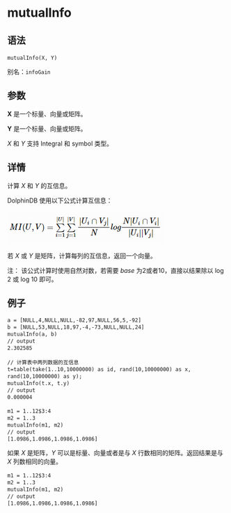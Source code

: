 # mutualInfo

## 语法

`mutualInfo(X, Y)`

别名：`infoGain`

## 参数

**X** 是一个标量、向量或矩阵。

**Y** 是一个标量、向量或矩阵。

*X* 和 *Y* 支持 Integral 和 symbol 类型。

## 详情

计算 *X* 和 *Y* 的互信息。

DolphinDB 使用以下公式计算互信息：

![img](../../images/mutualinfo.png)

若 *X* 或 *Y* 是矩阵，计算每列的互信息，返回一个向量。

注： 该公式计算时使用自然对数，若需要 *base* 为2或者10，直接以结果除以 log 2 或 log
10 即可。

## 例子

```
a = [NULL,4,NULL,NULL,-82,97,NULL,56,5,-92]
b = [NULL,53,NULL,18,97,-4,-73,NULL,NULL,24]
mutualInfo(a, b)
// output
2.302585

// 计算表中两列数据的互信息
t=table(take(1..10,10000000) as id, rand(10,10000000) as x, rand(10,10000000) as y);
mutualInfo(t.x, t.y)
// output
0.000004

m1 = 1..12$3:4
m2 = 1..3
mutualInfo(m1, m2)
// output
[1.0986,1.0986,1.0986,1.0986]
```

如果 *X* 是矩阵，*Y* 可以是标量、向量或者是与 *X* 行数相同的矩阵。返回结果是与
*X* 列数相同的向量。

```
m1 = 1..12$3:4
m2 = 1..3
mutualInfo(m1, m2)
// output
[1.0986,1.0986,1.0986,1.0986]
```

